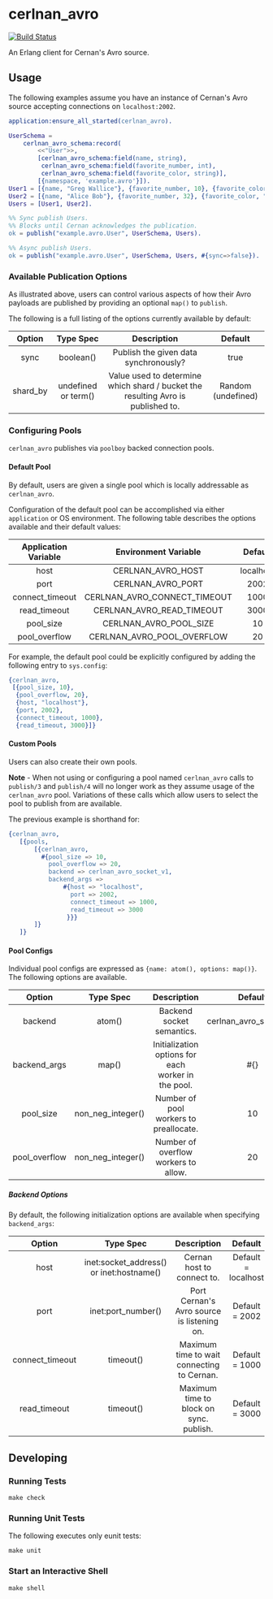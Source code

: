 # cerlnan_avro

[![Build Status](https://travis-ci.org/postmates/cerlnan_avro.svg?branch=master)](https://travis-ci.org/postmates/cerlnan_avro)

An Erlang client for Cernan's Avro source.

## Usage

The following examples assume you have an instance of Cernan's Avro source accepting connections on `localhost:2002`.

```erlang
application:ensure_all_started(cerlnan_avro).

UserSchema =
    cerlnan_avro_schema:record(
        <<"User">>,
        [cerlnan_avro_schema:field(name, string),
         cerlnan_avro_schema:field(favorite_number, int),
         cerlnan_avro_schema:field(favorite_color, string)],
        [{namespace, 'example.avro'}]).
User1 = [{name, "Greg Wallice"}, {favorite_number, 10}, {favorite_color, "maroon"}].
User2 = [{name, "Alice Bob"}, {favorite_number, 32}, {favorite_color, "greenish-gold"}].
Users = [User1, User2].

%% Sync publish Users.
%% Blocks until Cernan acknowledges the publication.
ok = publish("example.avro.User", UserSchema, Users).

%% Async publish Users.
ok = publish("example.avro.User", UserSchema, Users, #{sync=>false}).
```

### Available Publication Options

As illustrated above, users can control various aspects of how their Avro payloads are published
by providing an optional `map()` to `publish`.

The following is a full listing of the options currently available by default:

| Option    | Type Spec             | Description                                                                       | Default               |
| :-------: | :-------------------: | :-------------------------------------------------------------------------------: | :-------------------: |
| sync      | boolean()             | Publish the given data synchronously?                                             | true                  |
| shard_by  | undefined or term()   | Value used to determine which shard / bucket the resulting Avro is published to.  | Random (undefined)    |

### Configuring Pools

`cerlnan_avro` publishes via `poolboy` backed connection pools.

#### Default Pool

By default, users are given a single pool which is locally addressable as `cerlnan_avro`.

Configuration of the default pool can be accomplished via either `application` or
OS environment.  The following table describes the options available and their default values:

| Application Variable  | Environment Variable          | Default       |
| :------------------:  | :---------------------------: | :-----------: |
| host                  | CERLNAN_AVRO_HOST             | localhost     |
| port                  | CERLNAN_AVRO_PORT             | 2002          |
| connect_timeout       | CERLNAN_AVRO_CONNECT_TIMEOUT  | 1000          |
| read_timeout          | CERLNAN_AVRO_READ_TIMEOUT     | 3000          |
| pool_size             | CERLNAN_AVRO_POOL_SIZE        | 10            |
| pool_overflow         | CERLNAN_AVRO_POOL_OVERFLOW    | 20            |

For example, the default pool could be explicitly configured by adding the following
entry to `sys.config`:

```erlang
{cerlnan_avro,
 [{pool_size, 10},
  {pool_overflow, 20},
  {host, "localhost"},
  {port, 2002},
  {connect_timeout, 1000},
  {read_timeout, 3000}]}
```

#### Custom Pools

Users can also create their own pools.

**Note** - When not using or configuring a pool named `cerlnan_avro` calls to `publish/3` and `publish/4` will
no longer work as they assume usage of the `cerlnan_avro` pool.  Variations of these calls which allow users to
select the pool to publish from are available.

The previous example is shorthand for:

```erlang
{cerlnan_avro,
   [{pools,
       [{cerlnan_avro,
         #{pool_size => 10,
           pool_overflow => 20,
           backend => cerlnan_avro_socket_v1,
           backend_args =>
               #{host => "localhost",
                 port => 2002,
                 connect_timeout => 1000,
                 read_timeout => 3000
                }}}
       ]}
   ]}
```

#### Pool Configs

Individual pool configs are expressed as `{name: atom(), options: map()}`.  The following options are available.

| Option        | Type Spec             | Description                                           | Default                   |
| :-----------: | :-------------------: | :---------------------------------------------------: | :-----------------------: |
| backend       | atom()                | Backend socket semantics.                             | cerlnan_avro_socket_v1    |
| backend_args  | map()                 | Initialization options for each worker in the pool.   | #{}                       |
| pool_size     | non_neg_integer()     | Number of pool workers to preallocate.                | 10                        |
| pool_overflow | non_neg_integer()     | Number of overflow workers to allow.                  | 20                        | 

##### Backend Options

By default, the following initialization options are available when specifying `backend_args`:

| Option            | Type Spec                                 | Description                               | Default               |
| :---------------: | :---------------------------------------: | :---------------------------------------: | :-------------------: |
| host              | inet:socket_address() or inet:hostname()  | Cernan host to connect to.                | Default = localhost   |
| port              | inet:port_number()                        | Port Cernan's Avro source is listening on.| Default = 2002        |
| connect_timeout   | timeout()                                 | Maximum time to wait connecting to Cernan.| Default = 1000        |
| read_timeout      | timeout()                                 | Maximum time to block on sync. publish.   | Default = 3000        |

## Developing

### Running Tests

```
make check
```

### Running Unit Tests

The following executes only eunit tests:

```
make unit
```

### Start an Interactive Shell

```
make shell
```
